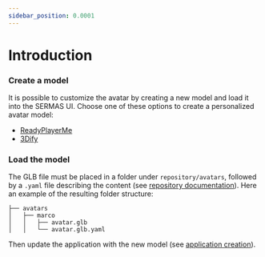 ```yaml
---
sidebar_position: 0.0001
---
```


# Introduction


### Create a model

It is possible to customize the avatar by creating a new model and load it into the SERMAS UI.
Choose one of these options to create a personalized avatar model:

- [ReadyPlayerMe](rpm-models)
- [3Dify](3Dify)

### Load the model

The GLB file must be placed in a folder under `repository/avatars`, followed by a `.yaml` file describing the content (see [repository documentation](/docs/applications/cli-handling#avatars)). 
Here an example of the resulting folder structure:

```
├── avatars
│   ├── marco
│   │   ├── avatar.glb
│   │   └── avatar.glb.yaml
```
Then update the application with the new model (see [application creation](/docs/getting-started/create-application#create-an-application-template)).